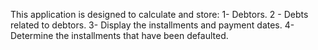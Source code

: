 This application is designed to calculate and store:
1- Debtors.
2 - Debts related to debtors.
3- Display the installments and payment dates.
4- Determine the installments that have been defaulted.
